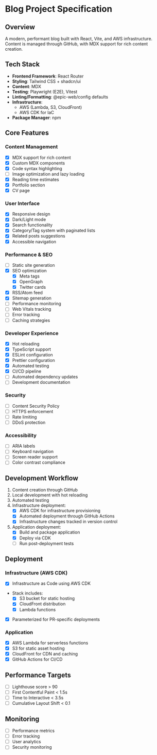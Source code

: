 # Blog Project Specification

## Overview

A modern, performant blog built with React, Vite, and AWS infrastructure.
Content is managed through GitHub, with MDX support for rich content creation.

## Tech Stack

- **Frontend Framework**: React Router
- **Styling**: Tailwind CSS + shadcn/ui
- **Content**: MDX
- **Testing**: Playwright (E2E), Vitest
- **Linting/Formatting**: @epic-web/config defaults
- **Infrastructure**:
  - AWS (Lambda, S3, CloudFront)
  - AWS CDK for IaC
- **Package Manager**: npm

## Core Features

### Content Management

- [x] MDX support for rich content
- [x] Custom MDX components
- [x] Code syntax highlighting
- [ ] Image optimization and lazy loading
- [x] Reading time estimates
- [x] Portfolio section
- [x] CV page

### User Interface

- [x] Responsive design
- [x] Dark/Light mode
- [x] Search functionality
- [x] Category/Tag system with paginated lists
- [x] Related posts suggestions
- [x] Accessible navigation

### Performance & SEO

- [ ] Static site generation
- [x] SEO optimization
  - [x] Meta tags
  - [x] OpenGraph
  - [x] Twitter cards
- [x] RSS/Atom feed
- [x] Sitemap generation
- [ ] Performance monitoring
- [ ] Web Vitals tracking
- [ ] Error tracking
- [ ] Caching strategies

### Developer Experience

- [x] Hot reloading
- [x] TypeScript support
- [x] ESLint configuration
- [x] Prettier configuration
- [x] Automated testing
- [x] CI/CD pipeline
- [ ] Automated dependency updates
- [ ] Development documentation

### Security

- [ ] Content Security Policy
- [ ] HTTPS enforcement
- [ ] Rate limiting
- [ ] DDoS protection

### Accessibility

- [ ] ARIA labels
- [ ] Keyboard navigation
- [ ] Screen reader support
- [ ] Color contrast compliance

## Development Workflow

1. Content creation through GitHub
2. Local development with hot reloading
3. Automated testing
4. Infrastructure deployment:
   - [x] AWS CDK for infrastructure provisioning
   - [x] Automated deployment through GitHub Actions
   - [x] Infrastructure changes tracked in version control
5. Application deployment:
   - [x] Build and package application
   - [x] Deploy via CDK
   - [ ] Run post-deployment tests

## Deployment

### Infrastructure (AWS CDK)

- [x] Infrastructure as Code using AWS CDK
- Stack includes:
  - [x] S3 bucket for static hosting
  - [x] CloudFront distribution
  - [x] Lambda functions
- [x] Parameterized for PR-specific deployments

### Application

- [x] AWS Lambda for serverless functions
- [x] S3 for static asset hosting
- [x] CloudFront for CDN and caching
- [x] GitHub Actions for CI/CD

## Performance Targets

- [ ] Lighthouse score > 90
- [ ] First Contentful Paint < 1.5s
- [ ] Time to Interactive < 3.5s
- [ ] Cumulative Layout Shift < 0.1

## Monitoring

- [ ] Performance metrics
- [ ] Error tracking
- [ ] User analytics
- [ ] Security monitoring
